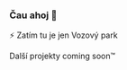 ### Čau ahoj 👋


⚡ Zatím tu je jen Vozový park 

Další projekty coming soon:tm:

<img scr="https://www.presloviny.cz/wp-content/uploads/2019/11/Datov%C3%BD-zdroj-17@8x-kopie.png">

<!--
**Filip-Dvorak/Filip-Dvorak** is a ✨ _special_ ✨ repository because its `README.md` (this file) appears on your GitHub profile.

Here are some ideas to get you started:

- 🔭 I’m currently working on ...
- 🌱 I’m currently learning ...
- 👯 I’m looking to collaborate on ...
- 🤔 I’m looking for help with ...
- 💬 Ask me about ...
- 📫 How to reach me: ...
- 😄 Pronouns: ...
- ⚡ Fun fact: ...
-->
